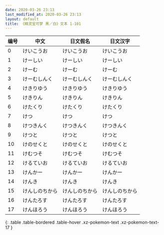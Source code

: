 ```yaml
---
date: 2020-03-26 23:13
last_modified_at: 2020-03-26 23:13
layout: default
title: 《精灵宝可梦 黑／白》文本 1-101
---
```

| 编号 | 中文 | 日文假名 | 日文汉字 |
| ---- | ---- | ---- | --- |
| 0 | けいこうお | けいこうお | けいこうお |
| 1 | けーしい | けーしい | けーしい |
| 2 | けーむ | けーむ | けーむ |
| 3 | けーむしんく | けーむしんく | けーむしんく |
| 4 | けきりゆう | けきりゆう | けきりゆう |
| 5 | けきりん | けきりん | けきりん |
| 6 | けたくり | けたくり | けたくり |
| 7 | けつ | けつ | けつ |
| 8 | けつきんく | けつきんく | けつきんく |
| 9 | けつと | けつと | けつと |
| 10 | けのせくと | けのせくと | けのせくと |
| 11 | けむつそ | けむつそ | けむつそ |
| 12 | けるていお | けるていお | けるていお |
| 13 | けんかー | けんかー | けんかー |
| 14 | けんき | けんき | けんき |
| 15 | けんしのちから | けんしのちから | けんしのちから |
| 16 | けんたろす | けんたろす | けんたろす |
| 17 | けんほろう | けんほろう | けんほろう |
{: .table .table-bordered .table-hover .xz-pokemon-text .xz-pokemon-text-17 }